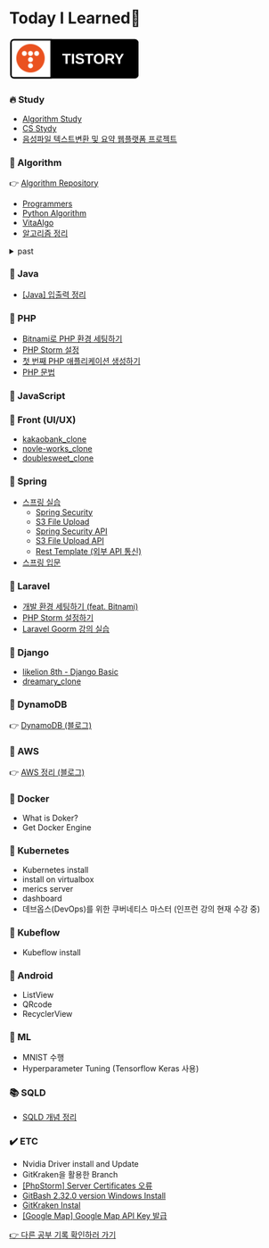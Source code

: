 <h1>Today I Learned🐰</h1>
<a href="https://subin-0320.tistory.com/"><img src="https://github.com/Kim-SuBin/Kim-SuBin/blob/master/svg/social/tistory.svg" alt="tistory"/></a>

### 🔥 Study
- [Algorithm Study](https://github.com/WebProject-STT/Algorithm)
- [CS Stydy](https://github.com/WebProject-STT/CS-Study)
- [음성파일 텍스트변환 및 요약 웹플랫폼 프로젝트](https://github.com/WebProject-STT/Back-end)

### 📕 Algorithm

👉 [Algorithm Repository](https://github.com/Kim-SuBin/Algorithm)

- [Programmers](https://github.com/Kim-SuBin/Algorithm/tree/main/Programmers)
- [Python Algorithm](https://github.com/Kim-SuBin/Algorithm/tree/main/Python_Algorithm)
- [VitaAlgo](https://github.com/Kim-SuBin/Algorithm/tree/main/VitaAlgo)
- [알고리즘 정리](https://subin-0320.tistory.com/105)

<details><summary>past</summary>

2021.01.25 기준 [Algorithm Repository](https://github.com/Kim-SuBin/Algorithm)로 문제 풀이를 옮김
- [Python Algorithm](./Python_Algorithm)
- [Programmers](./Programmers)
- [VitaAlgo](./VitaAlgo)
  
</details>

### 📕 Java
- [[Java] 입출력 정리](https://subin-0320.tistory.com/97?category=493861)

### 📕 PHP
- [Bitnami로 PHP 환경 세팅하기](https://subin-0320.tistory.com/124)
- [PHP Storm 설정](https://subin-0320.tistory.com/125)
- [첫 번째 PHP 애플리케이션 생성하기](https://subin-0320.tistory.com/127)
- [PHP 문법](https://subin-0320.tistory.com/129)

### 📕 JavaScript

### 📗 Front (UI/UX)
- [kakaobank_clone](https://github.com/Kim-SuBin/kakaobank_clone)
- [novle-works_clone](https://github.com/Kim-SuBin/novel-works_clone)
- [doublesweet_clone](https://github.com/Kim-SuBin/doublesweet_clone)

### 📗 Spring
- [스프링 실습](https://github.com/Kim-SuBin/springboot-study)
  - [Spring Security](https://github.com/Kim-SuBin/springboot-study/tree/master/security-test)
  - [S3 File Upload](https://github.com/Kim-SuBin/springboot-study/tree/master/file-upload)
  - [Spring Security API](https://github.com/Kim-SuBin/springboot-study/tree/master/securityapi)
  - [S3 File Upload API](https://github.com/Kim-SuBin/springboot-study/tree/master/file-upload-api)
  - [Rest Template (외부 API 통신)](https://github.com/Kim-SuBin/springboot-study/tree/master/rest-template)
- [스프링 입문](./Spring/spring-basic/01.Spring.md)

### 📗 Laravel
- [개발 환경 세팅하기 (feat. Bitnami)](https://subin-0320.tistory.com/122)
- [PHP Storm 설정하기](https://subin-0320.tistory.com/126)
- [Laravel Goorm 강의 실습](https://github.com/Kim-SuBin/laravel-study)

### 📗 Django
- [likelion 8th - Django Basic](https://github.com/Kim-SuBin/likelion8th-session/tree/master/Django-Basic)
- [dreamary_clone](https://github.com/Kim-SuBin/dreamary_clone)

### 📗 DynamoDB
👉 [DynamoDB (블로그)](https://subin-0320.tistory.com/38)

### 📘 AWS
👉 [AWS 정리 (블로그)](https://subin-0320.tistory.com/34)

### 📘 Docker
- What is Doker?
- Get Docker Engine

### 📘 Kubernetes
- Kubernetes install
- install on virtualbox
- merics server
- dashboard
- 데브옵스(DevOps)를 위한 쿠버네티스 마스터 (인프런 강의 현재 수강 중)

### 📘 Kubeflow
- Kubeflow install

### 📙 Android
- ListView
- QRcode
- RecyclerView

### 📒 ML
- MNIST 수행
- Hyperparameter Tuning (Tensorflow Keras 사용)

### 📚 SQLD
- [SQLD 개념 정리](./SQLD/README.md)

### ✔️ ETC
- Nvidia Driver install and Update
- GitKraken을 활용한 Branch
- [[PhpStorm] Server Certificates 오류](https://subin-0320.tistory.com/128)
- [GitBash 2.32.0 version Windows Install](https://subin-0320.tistory.com/115)
- [GitKraken Instal](https://subin-0320.tistory.com/116)
- [[Google Map] Google Map API Key 발급](https://subin-0320.tistory.com/133)

[👉 다른 공부 기록 확인하러 가기](https://subin-0320.tistory.com/)
